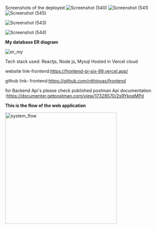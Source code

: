 Screenshots of the deployed 
![Screenshot (540)](https://github.com/nithinvas/backend/assets/40798917/787490ec-3d56-4d2d-a651-50aff811df2a)
![Screenshot (541)](https://github.com/nithinvas/backend/assets/40798917/884f0d36-4530-4e12-a883-b3c5d2269070)
![Screenshot (545)](https://github.com/nithinvas/backend/assets/40798917/52434704-4a6a-4fbb-b40f-90b113013374)

![Screenshot (543)](https://github.com/nithinvas/backend/assets/40798917/ffa0f688-f9bc-4146-b1fb-b2adba9aa46d)

![Screenshot (544)](https://github.com/nithinvas/backend/assets/40798917/386e8d04-d7c7-4127-9be3-9086e4ee6eab)




<Bold><strong><strong>My database ER diagram</strong></strong></Bold>


![er_my](https://github.com/nithinvas/backend/assets/40798917/7677e566-5195-4aea-801e-07a6dd4c9df6)



Tech stack used: Reactjs, Node js, Mysql
Hosted in Vercel cloud


website link-frontend:https://frontend-pi-six-99.vercel.app/

github link- frontend:https://github.com/nithinvas/frontend

for Backend Api's please check published postman Api documentation :https://documenter.getpostman.com/view/17328570/2s9YkoeMPd

<strong><strong>This is the flow of the web application</strong></strong>


<img width="356" alt="system_flow" src="https://github.com/nithinvas/backend/assets/40798917/477ff2b5-cea2-4683-b7ae-db87d15df9ee">


